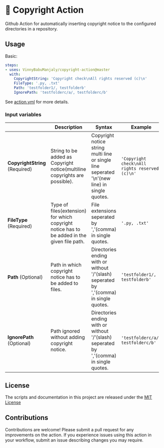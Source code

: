 # 🚀 Copyright Action

Github Action for automatically inserting copyright notice to the configured directories in a repository.

## Usage

Basic:
```yaml
steps:
- uses: VinnyBabuManjaly/copyright-action@master
  with:
    CopyrightString: 'Copyright check\nAll rights reserved (c)\n'
    FileType: '.py, .txt'
    Path: 'testfolder1/, testfolderb'
    IgnorePath: 'testfolderc/a/, testfolderc/b'
```
See [action.yml](action.yml) for more details.

### Input variables

|| Description | Syntax | Example |
|------|-------|-------|-------|
| **CopyrightString** (Required)| String to be added as Copyright notice(multiline copyrights are possible). | Copyright notice string multi line or single line seperated '\n'(new line) in single quotes. | `'Copyright check\nAll rights reserved (c)\n'` |
| **FileType** (Required) | Type of files(extension) for which copyright notice has to be added in the given file path. | File extensions seperated by ','(comma) in single quotes. | `'.py, .txt'` |
| **Path** (Optional) | Path in which copyright notice has to be added to files. | Directories ending with or without '/'(slash) seperated by ','(comma) in single quotes. | `'testfolder1/, testfolderb'` |
| **IgnorePath** (Optional) | Path ignored without adding copyright notice. | Directories ending with or without '/'(slash) seperated by ','(comma) in single quotes. | `'testfolderc/a/, testfolderc/b'` |

## License

The scripts and documentation in this project are released under the [MIT License](LICENSE)

## Contributions

Contributions are welcome!
Please submit a pull request for any improvements on the action.
If you experience issues using this action in your workflow, submit an issue describing changes you may require.

